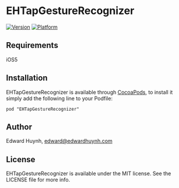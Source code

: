 # EHTapGestureRecognizer

[![Version](http://cocoapod-badges.herokuapp.com/v/EHTapGestureRecognizer/badge.png)](http://cocoadocs.org/docsets/EHTapGestureRecognizer)
[![Platform](http://cocoapod-badges.herokuapp.com/p/EHTapGestureRecognizer/badge.png)](http://cocoadocs.org/docsets/EHTapGestureRecognizer)

## Requirements

iOS5

## Installation

EHTapGestureRecognizer is available through [CocoaPods](http://cocoapods.org), to install
it simply add the following line to your Podfile:

    pod "EHTapGestureRecognizer"

## Author

Edward Huynh, edward@edwardhuynh.com

## License

EHTapGestureRecognizer is available under the MIT license. See the LICENSE file for more info.

